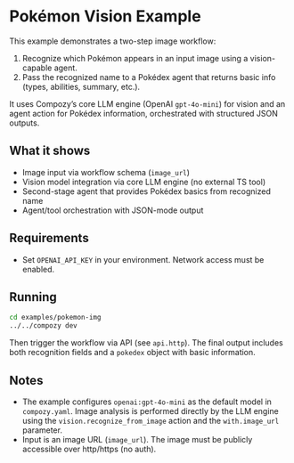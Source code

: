 # Pokémon Vision Example

This example demonstrates a two-step image workflow:

1. Recognize which Pokémon appears in an input image using a vision-capable agent.
2. Pass the recognized name to a Pokédex agent that returns basic info (types, abilities, summary, etc.).

It uses Compozy’s core LLM engine (OpenAI `gpt-4o-mini`) for vision and an agent action for Pokédex information, orchestrated with structured JSON outputs.

## What it shows

- Image input via workflow schema (`image_url`)
- Vision model integration via core LLM engine (no external TS tool)
- Second-stage agent that provides Pokédex basics from recognized name
- Agent/tool orchestration with JSON-mode output

## Requirements

- Set `OPENAI_API_KEY` in your environment. Network access must be enabled.

## Running

```bash
cd examples/pokemon-img
../../compozy dev
```

Then trigger the workflow via API (see `api.http`). The final output includes both recognition fields and a `pokedex` object with basic information.

## Notes

- The example configures `openai:gpt-4o-mini` as the default model in `compozy.yaml`. Image analysis is performed directly by the LLM engine using the `vision.recognize_from_image` action and the `with.image_url` parameter.
- Input is an image URL (`image_url`). The image must be publicly accessible over http/https (no auth).
